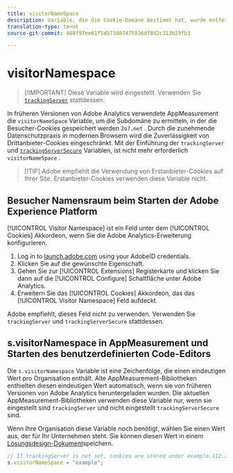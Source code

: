 ```yaml
---
title: visitorNameSpace
description: Variable, die die Cookie-Domäne bestimmt hat, wurde entfernt.
translation-type: tm+mt
source-git-commit: 468f97ee61f5d573d07475836df8d2c313b29fb3

---
```



# visitorNamespace

> [!IMPORTANT] Diese Variable wird eingestellt. Verwenden Sie [`trackingServer`](trackingserver.md) stattdessen.

In früheren Versionen von Adobe Analytics verwendete AppMeasurement die `visitorNameSpace` Variable, um die Subdomäne zu ermitteln, in der die Besucher-Cookies gespeichert werden `2o7.net` . Durch die zunehmende Datenschutzpraxis in modernen Browsern wird die Zuverlässigkeit von Drittanbieter-Cookies eingeschränkt. Mit der Einführung der `trackingServer` und [`trackingServerSecure`](trackingserversecure.md) Variablen, ist nicht mehr erforderlich `visitorNameSpace` .

> [!TIP] Adobe empfiehlt die Verwendung von Erstanbieter-Cookies auf Ihrer Site. Erstanbieter-Cookies verwenden diese Variable nicht.

## Besucher Namensraum beim Starten der Adobe Experience Platform

[!UICONTROL Visitor Namespace] ist ein Feld unter dem [!UICONTROL Cookies] Akkordeon, wenn Sie die Adobe Analytics-Erweiterung konfigurieren.

1. Log in to [launch.adobe.com](https://launch.adobe.com) using your AdobeID credentials.
2. Klicken Sie auf die gewünschte Eigenschaft.
3. Gehen Sie zur [!UICONTROL Extensions] Registerkarte und klicken Sie dann auf die [!UICONTROL Configure] Schaltfläche unter Adobe Analytics.
4. Erweitern Sie das [!UICONTROL Cookies] Akkordeon, das das [!UICONTROL Visitor Namespace] Feld aufdeckt.

Adobe empfiehlt, dieses Feld nicht zu verwenden. Verwenden Sie `trackingServer` und `trackingServerSecure` stattdessen.

## s.visitorNamespace in AppMeasurement und Starten des benutzerdefinierten Code-Editors

Die `s.visitorNamespace` Variable ist eine Zeichenfolge, die einen eindeutigen Wert pro Organisation enthält. Alte AppMeasurement-Bibliotheken enthielten diesen eindeutigen Wert automatisch, wenn sie von früheren Versionen von Adobe Analytics heruntergeladen wurden. Die aktuellen AppMeasurement-Bibliotheken verwenden diese Variable nur, wenn sie eingestellt sind `trackingServer` und nicht eingestellt `trackingServerSecure` sind.

Wenn Ihre Organisation diese Variable noch benötigt, wählen Sie einen Wert aus, der für Ihr Unternehmen steht. Sie können diesen Wert in einem [Lösungsdesign-Dokument](../../prepare/solution-design.md)speichern.

```js
// If trackingServer is not set, cookies are stored under example.112.2o7.net
s.visitorNameSpace = "example";
```
